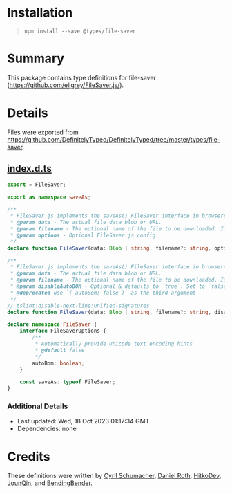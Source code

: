 # Installation
> `npm install --save @types/file-saver`

# Summary
This package contains type definitions for file-saver (https://github.com/eligrey/FileSaver.js/).

# Details
Files were exported from https://github.com/DefinitelyTyped/DefinitelyTyped/tree/master/types/file-saver.
## [index.d.ts](https://github.com/DefinitelyTyped/DefinitelyTyped/tree/master/types/file-saver/index.d.ts)
````ts
export = FileSaver;

export as namespace saveAs;

/**
 * FileSaver.js implements the saveAs() FileSaver interface in browsers that do not natively support it.
 * @param data - The actual file data blob or URL.
 * @param filename - The optional name of the file to be downloaded. If omitted, the name used in the file data will be used. If none is provided "download" will be used.
 * @param options - Optional FileSaver.js config
 */
declare function FileSaver(data: Blob | string, filename?: string, options?: FileSaver.FileSaverOptions): void;

/**
 * FileSaver.js implements the saveAs() FileSaver interface in browsers that do not natively support it.
 * @param data - The actual file data blob or URL.
 * @param filename - The optional name of the file to be downloaded. If omitted, the name used in the file data will be used. If none is provided "download" will be used.
 * @param disableAutoBOM - Optional & defaults to `true`. Set to `false` if you want FileSaver.js to automatically provide Unicode text encoding hints
 * @deprecated use `{ autoBom: false }` as the third argument
 */
// tslint:disable-next-line:unified-signatures
declare function FileSaver(data: Blob | string, filename?: string, disableAutoBOM?: boolean): void;

declare namespace FileSaver {
    interface FileSaverOptions {
        /**
         * Automatically provide Unicode text encoding hints
         * @default false
         */
        autoBom: boolean;
    }

    const saveAs: typeof FileSaver;
}

````

### Additional Details
 * Last updated: Wed, 18 Oct 2023 01:17:34 GMT
 * Dependencies: none

# Credits
These definitions were written by [Cyril Schumacher](https://github.com/cyrilschumacher), [Daniel Roth](https://github.com/DaIgeb), [HitkoDev](https://github.com/HitkoDev), [JounQin](https://github.com/JounQin), and [BendingBender](https://github.com/bendingbender).
